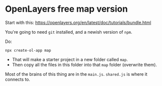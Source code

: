 
# OpenLayers free map version


Start with this: https://openlayers.org/en/latest/doc/tutorials/bundle.html

You're going to need `git` installed, and a newish version of `npm`.

Do:
```
npx create-ol-app map
```

- That will make a starter project in a new folder called `map`.
- Then copy all the files in this folder into that `map` folder (overwrite them).


Most of the brains of this thing are in the `main.js`.  `shared.js` is where it connects to.

